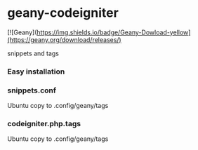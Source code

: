 # geany-codeigniter
[![Geany](https://img.shields.io/badge/Geany-Dowload-yellow](https://geany.org/download/releases/)

snippets and tags

### Easy installation ###

### snippets.conf    
Ubuntu copy to .config/geany/tags

### codeigniter.php.tags
Ubuntu copy to .config/geany/tags
